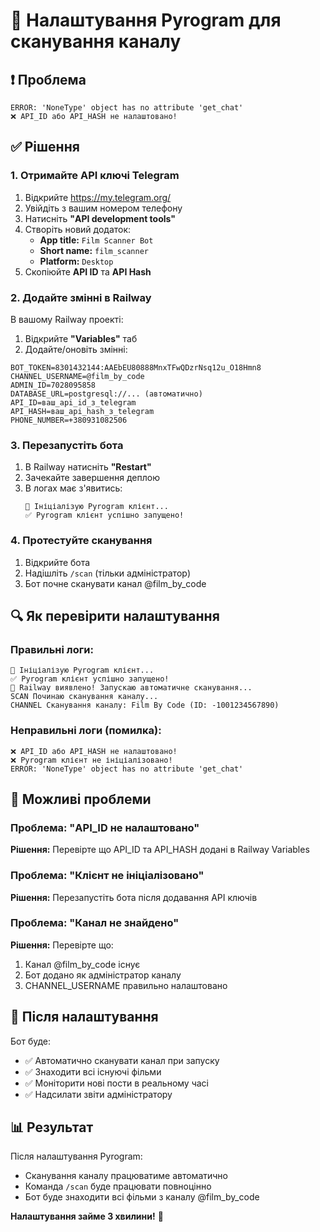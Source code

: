 # 🔧 Налаштування Pyrogram для сканування каналу

## ❗ Проблема
```
ERROR: 'NoneType' object has no attribute 'get_chat'
❌ API_ID або API_HASH не налаштовано!
```

## ✅ Рішення

### 1. **Отримайте API ключі Telegram**

1. Відкрийте https://my.telegram.org/
2. Увійдіть з вашим номером телефону
3. Натисніть **"API development tools"**
4. Створіть новий додаток:
   - **App title:** `Film Scanner Bot`
   - **Short name:** `film_scanner`
   - **Platform:** `Desktop`
5. Скопіюйте **API ID** та **API Hash**

### 2. **Додайте змінні в Railway**

В вашому Railway проекті:

1. Відкрийте **"Variables"** таб
2. Додайте/оновіть змінні:

```
BOT_TOKEN=8301432144:AAEbEU80888MnxTFwQDzrNsq12u_O18Hmn8
CHANNEL_USERNAME=@film_by_code
ADMIN_ID=7028095858
DATABASE_URL=postgresql://... (автоматично)
API_ID=ваш_api_id_з_telegram
API_HASH=ваш_api_hash_з_telegram
PHONE_NUMBER=+380931082506
```

### 3. **Перезапустіть бота**

1. В Railway натисніть **"Restart"**
2. Зачекайте завершення деплою
3. В логах має з'явитись:
   ```
   🔧 Ініціалізую Pyrogram клієнт...
   ✅ Pyrogram клієнт успішно запущено!
   ```

### 4. **Протестуйте сканування**

1. Відкрийте бота
2. Надішліть `/scan` (тільки адміністратор)
3. Бот почне сканувати канал @film_by_code

## 🔍 Як перевірити налаштування

### **Правильні логи:**
```
🔧 Ініціалізую Pyrogram клієнт...
✅ Pyrogram клієнт успішно запущено!
🚀 Railway виявлено! Запускаю автоматичне сканування...
SCAN Починаю сканування каналу...
CHANNEL Сканування каналу: Film By Code (ID: -1001234567890)
```

### **Неправильні логи (помилка):**
```
❌ API_ID або API_HASH не налаштовано!
❌ Pyrogram клієнт не ініціалізовано!
ERROR: 'NoneType' object has no attribute 'get_chat'
```

## 🚨 Можливі проблеми

### **Проблема:** "API_ID не налаштовано"
**Рішення:** Перевірте що API_ID та API_HASH додані в Railway Variables

### **Проблема:** "Клієнт не ініціалізовано"
**Рішення:** Перезапустіть бота після додавання API ключів

### **Проблема:** "Канал не знайдено"
**Рішення:** Перевірте що:
1. Канал @film_by_code існує
2. Бот додано як адміністратор каналу
3. CHANNEL_USERNAME правильно налаштовано

## 🎯 Після налаштування

Бот буде:
- ✅ Автоматично сканувати канал при запуску
- ✅ Знаходити всі існуючі фільми
- ✅ Моніторити нові пости в реальному часі
- ✅ Надсилати звіти адміністратору

## 📊 Результат

Після налаштування Pyrogram:
- Сканування каналу працюватиме автоматично
- Команда `/scan` буде працювати повноцінно
- Бот буде знаходити всі фільми з каналу @film_by_code

**Налаштування займе 3 хвилини!** 🚀
